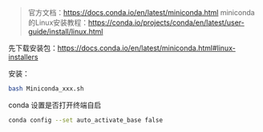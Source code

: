 > 官方文档：https://docs.conda.io/en/latest/miniconda.html
> miniconda的Linux安装教程：https://conda.io/projects/conda/en/latest/user-guide/install/linux.html

先下载安装包：https://docs.conda.io/en/latest/miniconda.html#linux-installers

安装：
```bash
bash Miniconda_xxx.sh
```

conda 设置是否打开终端自启
```bash
conda config --set auto_activate_base false
```




